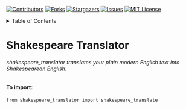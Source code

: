 [![Contributors][contributors-shield]][contributors-url]
[![Forks][forks-shield]][forks-url]
[![Stargazers][stars-shield]][stars-url]
[![Issues][issues-shield]][issues-url]
[![MIT License][license-shield]][license-url]

<details>
  <summary>Table of Contents</summary>
  <ol>
    <li>
      <a href="#about" >About The Project</a>
    </li>
     <li>
      <a href="#import" >How to Import</a>
    </li>
  </ol>
</details>


# Shakespeare Translator
###### shakespeare_translator translates your plain modern English text into Shakespearean English.
<div id="about"></div>

#### To import:

```
from shakespeare_translator import shakespeare_translate
```
<div id="import"></div>

[contributors-shield]: https://img.shields.io/github/contributors/Sammygarch/Shakespeare-translator.svg?style=for-the-badge
[contributors-url]: https://github.com/Sammygarch/Shakespeare-translator/graphs/contributors
[forks-shield]: https://img.shields.io/github/forks/Sammygarch/Shakespeare-translator.svg?style=for-the-badge
[forks-url]: https://github.com/Sammygarch/Shakespeare-translator/network/members
[stars-shield]: https://img.shields.io/github/stars/Sammygarch/Shakespeare-translator.svg?style=for-the-badge
[stars-url]: https://github.com/Sammygarch/Shakespeare-translator/stargazers
[issues-shield]: https://img.shields.io/github/issues/Sammygarch/Shakespeare-translator.svg?style=for-the-badge
[issues-url]: https://github.com/Sammygarch/Shakespeare-translator/issues
[license-shield]: https://img.shields.io/github/license/Sammygarch/Shakespeare-translator.svg?style=for-the-badge
[license-url]: https://github.com/Sammygarch/Shakespeare-translator/blob/master/LICENSE.txt
